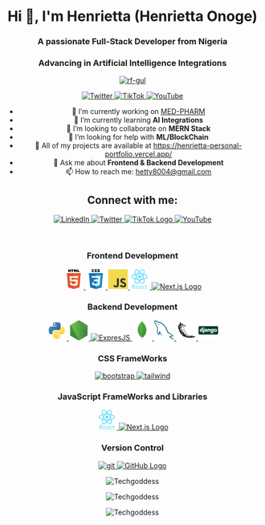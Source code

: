 
<h1 align="center">Hi 👋, I'm  Henrietta (Henrietta Onoge)</h1>

<h3 align="center">A passionate Full-Stack Developer from Nigeria</h3>

<h3 align="center">Advancing in Artificial Intelligence Integrations</h3>

<p align="center">
  <a href="https://github.com/ryo-ma/github-profile-trophy">
    <img src="https://github-profile-trophy.vercel.app/?username=Samuelhetty&theme=onedark&no-frame=true&margin-w=15&margin-h=15" alt="rf-gul" style="width: 800px;" />
  </a>
</p>


<p align="center">
  <a href="https://twitter.com/henriettaonoge" target="blank">
    <img src="https://img.shields.io/twitter/follow/your_twitter_handle?logo=twitter&style=for-the-badge" alt="Twitter" />
  </a>
  <a href="https://www.tiktok.com/@henriettasamuel1 target="blank">
    <img src="https://img.shields.io/badge/TikTok-FF0000?style=for-the-badge&logo=tiktok&logoColor=white" alt="TikTok" />
  </a>
  <a href="https://www.youtube.com/@#" target="blank">
    <img src="https://img.shields.io/youtube/channel/subscribers/your_channel_id?style=for-the-badge" alt="YouTube" />
  </a>
</p>

<ul align="center">
  <li>🔭 I’m currently working on <a href="#">MED-PHARM</a></li>
  <li>🌱 I’m currently learning <strong>AI Integrations</strong></li>
  <li>👯 I’m looking to collaborate on <strong>MERN Stack</strong></li>
  <li>🤝 I’m looking for help with <strong>ML/BlockChain</strong></li>
  <li>📝 All of my projects are available at <a href="https://henrietta-personal-portfolio.vercel.app/">https://henrietta-personal-portfolio.vercel.app/</a></li>
  <li>💬 Ask me about <strong>Frontend & Backend Development</strong></li>
  <li>📫 How to reach me: <a href="mailto:hetty8004@gmail.com">hetty8004@gmail.com</a></li>
</ul>

<h2 align="center">Connect with me:</h2>
<p align="center">
  <a href="https://linkedin.com/in/henrietta-samuel/" target="blank">
    <img src="https://raw.githubusercontent.com/rahuldkjain/github-profile-readme-generator/master/src/images/icons/Social/linked-in-alt.svg" alt="LinkedIn" height="30" width="40" />
  </a>
  <a href="https://twitter.com/henriettaonoge" target="blank">
    <img src="https://raw.githubusercontent.com/rahuldkjain/github-profile-readme-generator/master/src/images/icons/Social/twitter.svg" alt="Twitter" height="30" width="40" />
  </a>
  <a href="https://www.tiktok.com/@henriettasamuel1" target="_blank">
    <img src="https://encrypted-tbn0.gstatic.com/images?q=tbn:ANd9GcRWAe6mmCpbwNFc18gVFZFRKo6lZ56sK1fMnQ&s" alt="TikTok Logo" height="30" width="40" />
  </a>
  <a href="https://www.youtube.com/channel/your_youtube_channel" target="blank">
    <img src="https://raw.githubusercontent.com/rahuldkjain/github-profile-readme-generator/master/src/images/icons/Social/youtube.svg" alt="YouTube" height="30" width="40" />
  </a>
</p>

</br>

<h3 align="center">Frontend Development</h3>


<p align="center"> 
  <a href="https://www.w3.org/html/" target="_blank" rel="noreferrer"> 
    <img src="https://raw.githubusercontent.com/devicons/devicon/master/icons/html5/html5-original-wordmark.svg" alt="html5" width="40" height="40"/> 
  </a> 
  <a href="https://www.w3schools.com/css/" target="_blank" rel="noreferrer"> 
    <img src="https://raw.githubusercontent.com/devicons/devicon/master/icons/css3/css3-original-wordmark.svg" alt="css3" width="40" height="40"/> 
  </a> 
  <a href="https://developer.mozilla.org/en-US/docs/Web/JavaScript" target="_blank" rel="noreferrer"> 
    <img src="https://raw.githubusercontent.com/devicons/devicon/master/icons/javascript/javascript-original.svg" alt="javascript" width="40" height="40"/> 
  </a> 
  <a href="https://reactjs.org/" target="_blank" rel="noreferrer"> 
    <img src="https://raw.githubusercontent.com/devicons/devicon/master/icons/react/react-original-wordmark.svg" alt="react" width="40" height="40"/> 
  </a> 
  <a href="https://nextjs.org/" target="_blank" rel="noreferrer"> 
    <img src="https://upload.vectorlogo.zone/logos/nextjs/images/cf48b8f7-01c5-4564-a4e7-3854b6aea45c.svg" alt="Next.js Logo" width="40" height="40"/> 
  </a>
</p>

<h3 align="center">Backend Development</h3>
<p align="center"> 
  <a href="https://www.python.org/" target="_blank" rel="noreferrer"> 
    <img src="https://raw.githubusercontent.com/devicons/devicon/master/icons/python/python-original.svg" alt="python" width="40" height="40"/> 
  </a> 
  <a href="https://nodejs.org" target="_blank" rel="noreferrer"> 
    <img src="https://raw.githubusercontent.com/devicons/devicon/master/icons/nodejs/nodejs-original.svg" alt="Nodejs" width="40" height="40"/> 
  </a>
  <a href="https://expressjs.com" target="_blank" rel="noreferrer"> 
    <img src="https://raw.githubusercontent.com/devicons/devicon/master/icons/expressjs/expressjs-original.svg" alt="ExpresJS" width="40" height="40"/> 
  </a> 
   <a href="https://www.mongodb.com" target="_blank" rel="noreferrer"> 
    <img src="https://raw.githubusercontent.com/devicons/devicon/master/icons/mongodb/mongodb-original.svg" alt="mongodb" width="40" height="40"/> 
  </a> 
  <a href="https://www.mysql.com" target="_blank" rel="noreferrer"> 
    <img src="https://raw.githubusercontent.com/devicons/devicon/master/icons/mysql/mysql-original.svg" alt="MySQL" width="40" height="40"/> 
  </a> 
  <a href="https://flask.palletsprojects.com" target="_blank" rel="noreferrer"> 
    <img src="https://raw.githubusercontent.com/devicons/devicon/master/icons/flask/flask-original.svg" alt="Flask" width="40" height="40"/> 
  </a> 
  <a href="https://www.djangoproject.com" target="_blank" rel="noreferrer"> 
    <img src="https://raw.githubusercontent.com/devicons/devicon/master/icons/django/django-original.svg" alt="Django" width="40" height="40"/> 
  </a> 
</p>

<h3 align="center">CSS FrameWorks</h3>
<p align="center"> 
  <a href="https://getbootstrap.com" target="_blank" rel="noreferrer"> 
    <img src="https://www.vectorlogo.zone/logos/getbootstrap/getbootstrap-icon.svg" alt="bootstrap" width="40" height="40"/> 
  </a> 
  <a href="https://tailwindcss.com/" target="_blank" rel="noreferrer"> 
    <img src="https://www.vectorlogo.zone/logos/tailwindcss/tailwindcss-icon.svg" alt="tailwind" width="40" height="40"/> 
  </a> 
</p>

<h3 align="center">JavaScript FrameWorks and Libraries</h3>
<p align="center"> 
 <a href="https://reactjs.org/" target="_blank" rel="noreferrer"> 
<img src="https://raw.githubusercontent.com/devicons/devicon/master/icons/react/react-original-wordmark.svg" alt="react" width="40" height="40"/> 
</a>
<a href="https://nextjs.org/" target="_blank" rel="noreferrer"> 
    <img src="https://upload.vectorlogo.zone/logos/nextjs/images/cf48b8f7-01c5-4564-a4e7-3854b6aea45c.svg" alt="Next.js Logo" width="40" height="40"/> 
</a>
</p>
<h3 align="center">Version Control</h3>
<p align="center"> 
  <a href="https://git-scm.com/" target="_blank" rel="noreferrer"> 
    <img src="https://www.vectorlogo.zone/logos/git-scm/git-scm-icon.svg" alt="git" width="40" height="40"/> 
  </a> 
  <a href="https://github.com/" target="_blank" rel="noreferrer"> 
    <img src="https://www.vectorlogo.zone/logos/github/github-tile.svg" alt="GitHub Logo" width="40" height="40"/> 
  </a>
</p>
<p align="center">
  <img src="https://github-readme-stats.vercel.app/api/top-langs?username=samuelhetty&show_icons=true&locale=en&layout=compact&theme=onedark&include_all_commits=true&count_private=true&cache_seconds=1800&token=YOUR_GITHUB_TOKEN" alt="Techgoddess" />
</p>

<p align="center">
  <img src="https://github-readme-stats.vercel.app/api?username=samuelhetty&show_icons=true&locale=en&include_all_commits=true&count_private=true&theme=onedark&cache_seconds=1800&token=YOUR_GITHUB_TOKEN" alt="Techgoddess" />
</p>

<p align="center">
  <img src="https://github-readme-streak-stats.herokuapp.com/?user=samuelhetty&theme=onedark&cache_seconds=1800" alt="Techgoddess" />
</p>

